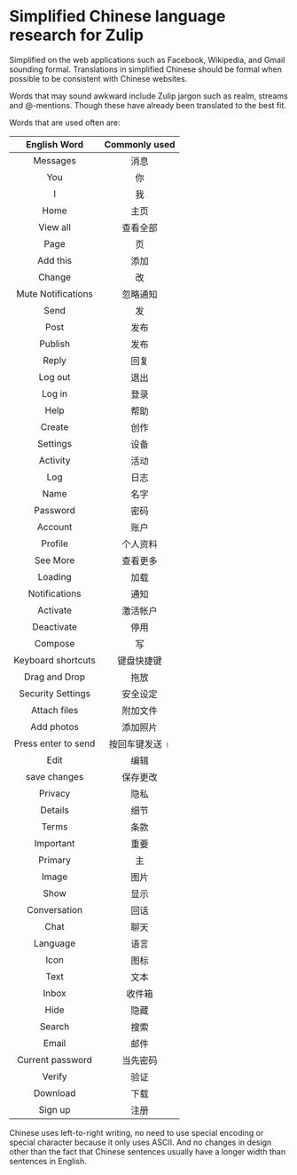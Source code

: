# Simplified Chinese language research for Zulip  

Simplified on the web applications such as Facebook, Wikipedia, and Gmail sounding formal.
Translations in simplified Chinese should be formal when possible to be consistent
with Chinese websites.

Words that may sound awkward include Zulip jargon such as realm, streams and
@-mentions. Though these have already been translated to the best fit.

Words that are used often are:  

| English Word               | Commonly used       |
|:--------------------------:|:-------------------:|
| Messages | 消息|
| You | 你 |
| I | 我 |
| Home | 主页|
| View all |  查看全部 |
| Page | 页 |
| Add this | 添加 |
| Change | 改 |
| Mute Notifications | 忽略通知 |
| Send | 发|
| Post | 发布 |
| Publish | 发布 |
| Reply | 回复 |
| Log out | 退出 |
| Log in | 登录 |
| Help | 帮助 |
| Create | 创作 |
| Settings | 设备 |
| Activity |活动 |
| Log | 日志 |
| Name | 名字 |
| Password | 密码|
| Account | 账户 |
| Profile | 个人资料 |
| See More | 查看更多 |
| Loading | 加载 |
| Notifications | 通知 |
| Activate | 激活帐户 |
| Deactivate | 停用 |
| Compose | 写 |
| Keyboard shortcuts | 键盘快捷键 |
| Drag and Drop | 拖放 |
| Security Settings| 安全设定 |
| Attach files | 附加文件 |
| Add photos | 添加照片 |
| Press enter to send | 按回车键发送 ।
| Edit | 编辑 |
| save changes | 保存更改 |
| Privacy | 隐私 |
| Details | 细节 |
| Terms | 条款 |
| Important | 重要 |
| Primary | 主 |
| Image | 图片 |
| Show | 显示 |
| Conversation | 回话 |
| Chat | 聊天 |
| Language | 语言 |
| Icon | 图标 |
| Text | 文本 |
| Inbox | 收件箱 |
| Hide | 隐藏 |
| Search | 搜索 |
| Email | 邮件 |
| Current password | 当先密码 |
| Verify | 验证 |
| Download | 下载 |
| Sign up | 注册 |

Chinese uses left-to-right writing, no need to use special encoding or
special character because it only uses ASCII. And no changes in design other
than the fact that Chinese sentences usually have a longer width than sentences in
English.
